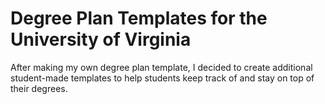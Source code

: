 # Degree Plan Templates for the University of Virginia

After making my own degree plan template, I decided to create additional student-made templates to help students keep track of and stay on top of their degrees.



